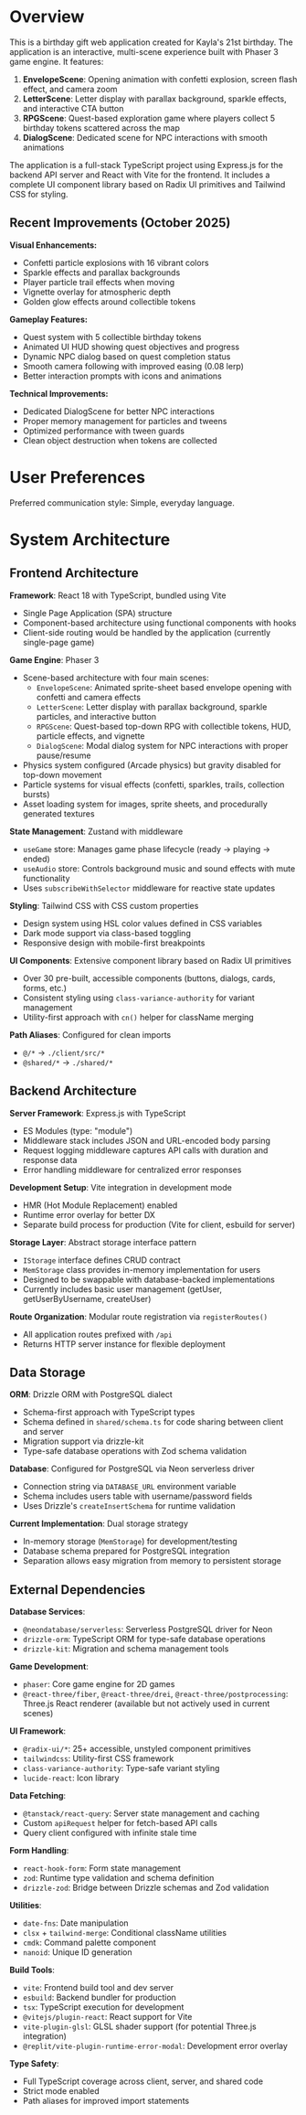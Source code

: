 # Overview

This is a birthday gift web application created for Kayla's 21st birthday. The application is an interactive, multi-scene experience built with Phaser 3 game engine. It features:

1. **EnvelopeScene**: Opening animation with confetti explosion, screen flash effect, and camera zoom
2. **LetterScene**: Letter display with parallax background, sparkle effects, and interactive CTA button
3. **RPGScene**: Quest-based exploration game where players collect 5 birthday tokens scattered across the map
4. **DialogScene**: Dedicated scene for NPC interactions with smooth animations

The application is a full-stack TypeScript project using Express.js for the backend API server and React with Vite for the frontend. It includes a complete UI component library based on Radix UI primitives and Tailwind CSS for styling.

## Recent Improvements (October 2025)

**Visual Enhancements:**
- Confetti particle explosions with 16 vibrant colors
- Sparkle effects and parallax backgrounds
- Player particle trail effects when moving
- Vignette overlay for atmospheric depth
- Golden glow effects around collectible tokens

**Gameplay Features:**
- Quest system with 5 collectible birthday tokens
- Animated UI HUD showing quest objectives and progress
- Dynamic NPC dialog based on quest completion status
- Smooth camera following with improved easing (0.08 lerp)
- Better interaction prompts with icons and animations

**Technical Improvements:**
- Dedicated DialogScene for better NPC interactions
- Proper memory management for particles and tweens
- Optimized performance with tween guards
- Clean object destruction when tokens are collected

# User Preferences

Preferred communication style: Simple, everyday language.

# System Architecture

## Frontend Architecture

**Framework**: React 18 with TypeScript, bundled using Vite
- Single Page Application (SPA) structure
- Component-based architecture using functional components with hooks
- Client-side routing would be handled by the application (currently single-page game)

**Game Engine**: Phaser 3
- Scene-based architecture with four main scenes:
  - `EnvelopeScene`: Animated sprite-sheet based envelope opening with confetti and camera effects
  - `LetterScene`: Letter display with parallax background, sparkle particles, and interactive button
  - `RPGScene`: Quest-based top-down RPG with collectible tokens, HUD, particle effects, and vignette
  - `DialogScene`: Modal dialog system for NPC interactions with proper pause/resume
- Physics system configured (Arcade physics) but gravity disabled for top-down movement
- Particle systems for visual effects (confetti, sparkles, trails, collection bursts)
- Asset loading system for images, sprite sheets, and procedurally generated textures

**State Management**: Zustand with middleware
- `useGame` store: Manages game phase lifecycle (ready → playing → ended)
- `useAudio` store: Controls background music and sound effects with mute functionality
- Uses `subscribeWithSelector` middleware for reactive state updates

**Styling**: Tailwind CSS with CSS custom properties
- Design system using HSL color values defined in CSS variables
- Dark mode support via class-based toggling
- Responsive design with mobile-first breakpoints

**UI Components**: Extensive component library based on Radix UI primitives
- Over 30 pre-built, accessible components (buttons, dialogs, cards, forms, etc.)
- Consistent styling using `class-variance-authority` for variant management
- Utility-first approach with `cn()` helper for className merging

**Path Aliases**: Configured for clean imports
- `@/*` → `./client/src/*`
- `@shared/*` → `./shared/*`

## Backend Architecture

**Server Framework**: Express.js with TypeScript
- ES Modules (type: "module")
- Middleware stack includes JSON and URL-encoded body parsing
- Request logging middleware captures API calls with duration and response data
- Error handling middleware for centralized error responses

**Development Setup**: Vite integration in development mode
- HMR (Hot Module Replacement) enabled
- Runtime error overlay for better DX
- Separate build process for production (Vite for client, esbuild for server)

**Storage Layer**: Abstract storage interface pattern
- `IStorage` interface defines CRUD contract
- `MemStorage` class provides in-memory implementation for users
- Designed to be swappable with database-backed implementations
- Currently includes basic user management (getUser, getUserByUsername, createUser)

**Route Organization**: Modular route registration via `registerRoutes()`
- All application routes prefixed with `/api`
- Returns HTTP server instance for flexible deployment

## Data Storage

**ORM**: Drizzle ORM with PostgreSQL dialect
- Schema-first approach with TypeScript types
- Schema defined in `shared/schema.ts` for code sharing between client and server
- Migration support via drizzle-kit
- Type-safe database operations with Zod schema validation

**Database**: Configured for PostgreSQL via Neon serverless driver
- Connection string via `DATABASE_URL` environment variable
- Schema includes users table with username/password fields
- Uses Drizzle's `createInsertSchema` for runtime validation

**Current Implementation**: Dual storage strategy
- In-memory storage (`MemStorage`) for development/testing
- Database schema prepared for PostgreSQL integration
- Separation allows easy migration from memory to persistent storage

## External Dependencies

**Database Services**:
- `@neondatabase/serverless`: Serverless PostgreSQL driver for Neon
- `drizzle-orm`: TypeScript ORM for type-safe database operations
- `drizzle-kit`: Migration and schema management tools

**Game Development**:
- `phaser`: Core game engine for 2D games
- `@react-three/fiber`, `@react-three/drei`, `@react-three/postprocessing`: Three.js React renderer (available but not actively used in current scenes)

**UI Framework**:
- `@radix-ui/*`: 25+ accessible, unstyled component primitives
- `tailwindcss`: Utility-first CSS framework
- `class-variance-authority`: Type-safe variant styling
- `lucide-react`: Icon library

**Data Fetching**:
- `@tanstack/react-query`: Server state management and caching
- Custom `apiRequest` helper for fetch-based API calls
- Query client configured with infinite stale time

**Form Handling**:
- `react-hook-form`: Form state management
- `zod`: Runtime type validation and schema definition
- `drizzle-zod`: Bridge between Drizzle schemas and Zod validation

**Utilities**:
- `date-fns`: Date manipulation
- `clsx` + `tailwind-merge`: Conditional className utilities
- `cmdk`: Command palette component
- `nanoid`: Unique ID generation

**Build Tools**:
- `vite`: Frontend build tool and dev server
- `esbuild`: Backend bundler for production
- `tsx`: TypeScript execution for development
- `@vitejs/plugin-react`: React support for Vite
- `vite-plugin-glsl`: GLSL shader support (for potential Three.js integration)
- `@replit/vite-plugin-runtime-error-modal`: Development error overlay

**Type Safety**:
- Full TypeScript coverage across client, server, and shared code
- Strict mode enabled
- Path aliases for improved import statements
